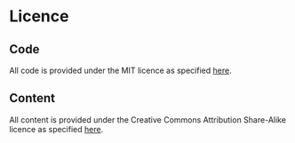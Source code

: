 # Licence

## Code

All code is provided under the MIT licence as specified [here](LICENCE-MIT.md).

## Content

All content is provided under the Creative Commons Attribution Share-Alike licence as specified [here](LICENCE-CC-BY-SA.md).
